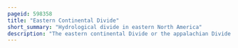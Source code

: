 ```yaml
---
pageid: 598358
title: "Eastern Continental Divide"
short_summary: "Hydrological divide in eastern North America"
description: "The eastern continental Divide or the appalachian Divide is a hydrological Divide in eastern North America that separates the easterly atlantic Seaboard watershed from the westwestern Gulf of Mexico watershed. The Divide nearly spans the United States from South of Lake Ontario through the Florida Peninsula, and consists of raised Terrain including the appalachian Mountains to the North, the southern Piedmont Plateau and Lowland Ridges in the Atlantic Coastal Plain to the South. Water including Rainfall and Snowfall, Lakes, Streams and Rivers on the eastern/southern Side of the Divide drains to the Atlantic Ocean ; Water on the western/northern Side of the Divide drains to the Gulf of Mexico. The Ecd is one of six continental hydrological Divides of North America which define several Drainage Basins each of which drains into a particular Body of Water."
---
```

